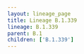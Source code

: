 ```yaml
---
layout: lineage_page
title: Lineage B.1.339
lineage: B.1.339
parent: B.1
children: ['B.1.339']
---
```

